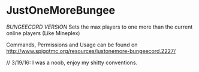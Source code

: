 # JustOneMoreBungee
*BUNGEECORD VERSION* Sets the max players to one more than the current online players (Like Mineplex) 

Commands, Permissions and Usage can be found on http://www.spigotmc.org/resources/justonemore-bungeecord.2227/

// 3/19/16: I was a noob, enjoy my shitty conventions.
